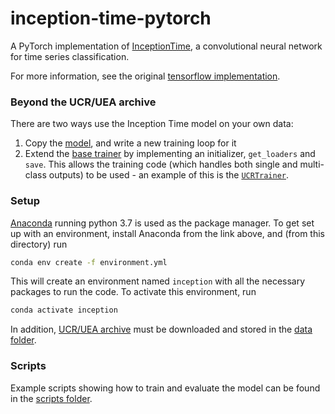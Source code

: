 # inception-time-pytorch

A PyTorch implementation of [InceptionTime](https://arxiv.org/pdf/1909.04939.pdf), a convolutional neural network for
time series classification.

For more information, see the original [tensorflow implementation](https://github.com/hfawaz/InceptionTime).

### Beyond the UCR/UEA archive
There are two ways use the Inception Time model on your own data:

1. Copy the [model](src/models/inception.py), and write a new training loop for it
2. Extend the [base trainer](src/trainer.py) by implementing an initializer, `get_loaders` and `save`. 
This allows the training code (which handles both single and multi-class outputs) to be used - an example of this is
the [`UCRTrainer`](src/ucr.py).

### Setup

[Anaconda](https://www.anaconda.com/download/#macos) running python 3.7 is used as the package manager. To get set up
with an environment, install Anaconda from the link above, and (from this directory) run

```bash
conda env create -f environment.yml
```
This will create an environment named `inception` with all the necessary packages to run the code. To 
activate this environment, run

```bash
conda activate inception
```

In addition, [UCR/UEA archive](https://www.cs.ucr.edu/~eamonn/time_series_data/) must be downloaded and stored in the 
[data folder](data).

### Scripts

Example scripts showing how to train and evaluate the model can be found in the [scripts folder](scripts).
